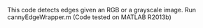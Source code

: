 
This code detects edges given an RGB or a grayscale image.
Run cannyEdgeWrapper.m (Code tested on MATLAB R2013b)